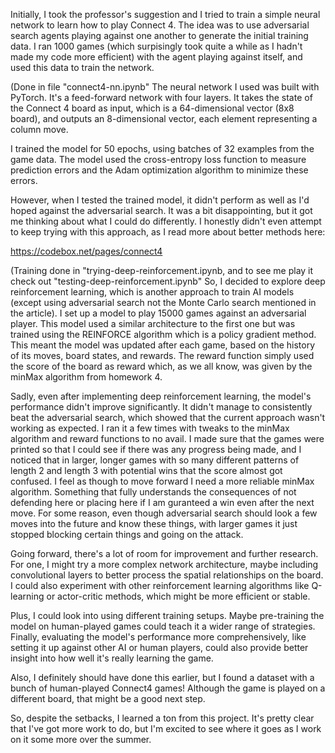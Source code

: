 Initially, I took the professor's suggestion and I tried to train a simple neural network to learn how to play Connect 4. The idea was to use adversarial search agents playing against one another to generate the initial training data. I ran 1000 games (which surpisingly took quite a while as I hadn't made my code more efficient) with the agent playing against itself, and used this data to train the network.

(Done in file "connect4-nn.ipynb"
The neural network I used was built with PyTorch. It's a feed-forward network with four layers. It takes the state of the Connect 4 board as input, which is a 64-dimensional vector (8x8 board), and outputs an 8-dimensional vector, each element representing a column move.

I trained the model for 50 epochs, using batches of 32 examples from the game data. The model used the cross-entropy loss function to measure prediction errors and the Adam optimization algorithm to minimize these errors.

However, when I tested the trained model, it didn't perform as well as I'd hoped against the adversarial search. It was a bit disappointing, but it got me thinking about what I could do differently. I honestly didn't even attempt to keep trying with this approach, as I read more about better methods here:

https://codebox.net/pages/connect4

(Training done in "trying-deep-reinforcement.ipynb, and to see me play it check out "testing-deep-reinforcement.ipynb"
So, I decided to explore deep reinforcement learning, which is another approach to train AI models (except using adversarial search not the Monte Carlo search mentioned in the article). I set up a model to play 15000 games against an adversarial player. This model used a similar architecture to the first one but was trained using the REINFORCE algorithm which is a policy gradient method. This meant the model was updated after each game, based on the history of its moves, board states, and rewards. The reward function simply used the score of the board as reward which, as we all know, was given by the minMax algorithm from homework 4.

Sadly, even after implementing deep reinforcement learning, the model's performance didn't improve significantly. It didn't manage to consistently beat the adversarial search, which showed that the current approach wasn't working as expected. I ran it a few times with tweaks to the minMax algorithm and reward functions to no avail. I made sure that the games were printed so that I could see if there was any progress being made, and I noticed that in larger, longer games with so many different patterns of length 2 and length 3 with potential wins that the score almost got confused. I feel as though to move forward I need a more reliable minMax algorithm. Something that fully understands the consequences of not defending here or placing here if I am guranteed a win even after the next move. For some reason, even though adversarial search should look a few moves into the future and know these things, with larger games it just stopped blocking certain things and going on the attack. 

Going forward, there's a lot of room for improvement and further research. For one, I might try a more complex network architecture, maybe including convolutional layers to better process the spatial relationships on the board. I could also experiment with other reinforcement learning algorithms like Q-learning or actor-critic methods, which might be more efficient or stable.

Plus, I could look into using different training setups. Maybe pre-training the model on human-played games could teach it a wider range of strategies. Finally, evaluating the model's performance more comprehensively, like setting it up against other AI or human players, could also provide better insight into how well it's really learning the game.

Also, I definitely should have done this earlier, but I found a dataset with a bunch of human-played Connect4 games! Although the game is played on a different board, that might be a good next step. 

So, despite the setbacks, I learned a ton from this project. It's pretty clear that I've got more work to do, but I'm excited to see where it goes as I work on it some more over the summer.
